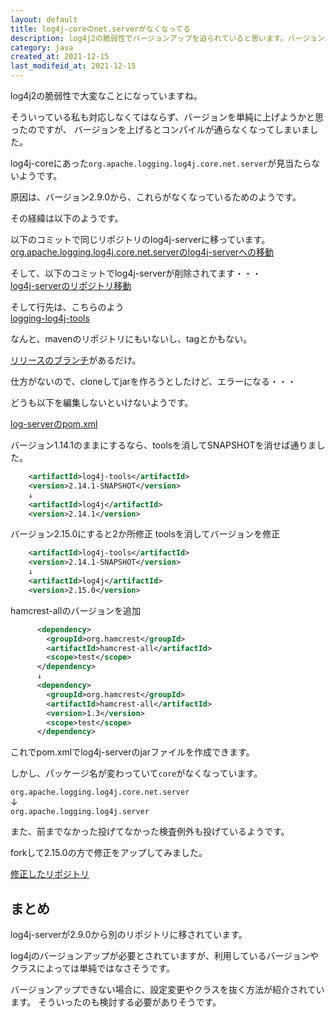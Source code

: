 ```yaml
---
layout: default
title: log4j-coreのnet.serverがなくなってる
description: log4j2の脆弱性でバージョンアップを迫られていると思います。バージョン2.9.0からlog4j-coreにあったorg.apache.logging.log4j.core.net.serverがなくなっています。log4j-serverのフォルダに移って、さらに別リポジトリに移ってしまっているようです。調べて分かったことなどを記載します。
category: java
created_at: 2021-12-15
last_modifeid_at: 2021-12-15
---
```


log4j2の脆弱性で大変なことになっていますね。

そういっている私も対応しなくてはならず、バージョンを単純に上げようかと思ったのですが、
バージョンを上げるとコンパイルが通らなくなってしまいました。

log4j-coreにあった`org.apache.logging.log4j.core.net.server`が見当たらないようです。

原因は、バージョン2.9.0から、これらがなくなっているためのようです。

その経緯は以下のようです。

以下のコミットで同じリポジトリのlog4j-serverに移っています。  
[org.apache.logging.log4j.core.net.serverのlog4j-serverへの移動](https://github.com/apache/logging-log4j2/commit/f515fa3c4ab8ecca83f75bcb29ceb71b54c61bc4)

そして、以下のコミットでlog4j-serverが削除されてます・・・  
[log4j-serverのリポジトリ移動](https://github.com/apache/logging-log4j2/commit/8865124fb11a3a9d39ea8900e6469e491d26bc22)

そして行先は、こちらのよう  
[logging-log4j-tools](https://github.com/apache/logging-log4j-tools)

なんと、mavenのリポジトリにもいないし、tagとかもない。

[リリースのブランチ](https://github.com/apache/logging-log4j-tools/tree/release-2.x)があるだけ。  

仕方がないので、cloneしてjarを作ろうとしたけど、エラーになる・・・

どうも以下を編集しないといけないようです。

[log-serverのpom.xml](https://github.com/apache/logging-log4j-tools/blob/release-2.x/pom.xml)

バージョン1.14.1のままにするなら、toolsを消してSNAPSHOTを消せば通りました。
```Xml
    <artifactId>log4j-tools</artifactId>
    <version>2.14.1-SNAPSHOT</version>
    ↓
    <artifactId>log4j</artifactId>
    <version>2.14.1</version>
```

バージョン2.15.0にすると2か所修正
toolsを消してバージョンを修正
```Xml
    <artifactId>log4j-tools</artifactId>
    <version>2.14.1-SNAPSHOT</version>
    ↓
    <artifactId>log4j</artifactId>
    <version>2.15.0</version>
```

hamcrest-allのバージョンを追加
```Xml
      <dependency>
        <groupId>org.hamcrest</groupId>
        <artifactId>hamcrest-all</artifactId>
        <scope>test</scope>
      </dependency>
      ↓
      <dependency>
        <groupId>org.hamcrest</groupId>
        <artifactId>hamcrest-all</artifactId>
        <version>1.3</version>
        <scope>test</scope>
      </dependency>
```

これでpom.xmlでlog4j-serverのjarファイルを作成できます。

しかし、パッケージ名が変わっていて`core`がなくなっています。  

`org.apache.logging.log4j.core.net.server`  
↓  
`org.apache.logging.log4j.server`

また、前までなかった投げてなかった検査例外も投げているようです。  

forkして2.15.0の方で修正をアップしてみました。

[修正したリポジトリ](https://github.com/mtaketani113/logging-log4j-tools/tree/release-2.x)

## まとめ

log4j-serverが2.9.0から別のリポジトリに移されています。

log4jのバージョンアップが必要とされていますが、利用しているバージョンやクラスによっては単純ではなさそうです。

バージョンアップできない場合に、設定変更やクラスを抜く方法が紹介されています。
そういったのも検討する必要がありそうです。